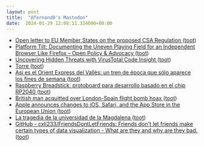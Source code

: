 ```yaml
---
layout: post
title:  "@fernand0's Mastodon"
date:  2024-01-29 12:08:11.324000+00:00
---
```

*  [Open letter to EU Member States on the proposed CSA Regulation ](https://matrix.org/blog/2024/01/open-letter-csa) ([toot](https://mastodon.social/@fernand0/111839156064867599))
*  [Platform Tilt: Documenting the Uneven Playing Field for an Independent Browser Like Firefox – Open Policy & Advocacy ](https://blog.mozilla.org/netpolicy/2024/01/19/platform-tilt) ([toot](https://mastodon.social/@fernand0/111839091159562708))
*  [Uncovering Hidden Threats with VirusTotal Code Insight ](https://blog.virustotal.com/2024/01/uncovering-hidden-threats-with.htm) ([toot](https://mastodon.social/@fernand0/111839062282099851))
*  [Torre ](https://www.flickr.com/photos/fernand0/53476678377) ([toot](https://mastodon.social/@fernand0/111839014268109649))
*  [Así es el Orient Express del Vallès: un tren de época que sólo aparece los fines de semana ](https://cronicaglobal.elespanol.com/cronica-directo/curiosidades/20240122/asi-orient-express-valles-de-aparece-semana/826917385_0.htm) ([toot](https://mastodon.social/@fernand0/111838856370450703))
*  [Raspberry Breadstick: protoboard para desarrollo basado en el chip RP2040 ](https://www.hwlibre.com/raspberry-breadstick-protoboard-para-desarrollo-basado-en-el-chip-rp2040) ([toot](https://mastodon.social/@fernand0/111838671935814845))
*  [British man acquitted over London-Spain flight bomb hoax ](https://www.bbc.com/news/world-europe-6809966) ([toot](https://mastodon.social/@fernand0/111838613384635395))
*  [Apple announces changes to iOS, Safari, and the App Store in the European Union ](https://www.businesswire.com/news/home/20240125068597/en/Apple-announces-changes-to-iOS-Safari-and-the-App-Store-in-the-European-Unio) ([toot](https://mastodon.social/@fernand0/111838528779189845))
*  [La tragedia de la universidad de la Magdalena ](https://cesbor.blogspot.com/2024/01/la-tragedia-de-la-universidad-de-la.html?m=) ([toot](https://mastodon.social/@fernand0/111836966305087800))
*  [GitHub - cxli233/FriendsDontLetFriends: Friends don't let friends make certain types of data visualization - What are they and why are they bad. ](https://github.com/cxli233/FriendsDontLetFriend) ([toot](https://mastodon.social/@fernand0/111836868640680406))
